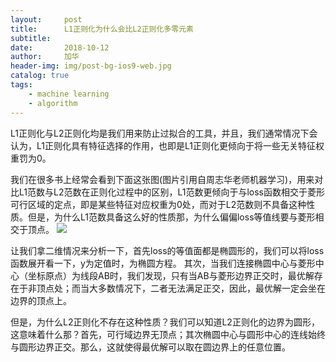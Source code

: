 ```yaml
---
layout:     post
title:      L1正则化为什么会比L2正则化多零元素
subtitle:   
date:       2018-10-12
author:     加华
header-img: img/post-bg-ios9-web.jpg
catalog: true
tags:
    - machine learning
    - algorithm
---
```

L1正则化与L2正则化均是我们用来防止过拟合的工具，并且，我们通常情况下会认为，L1正则化具有特征选择的作用，也即是L1正则化更倾向于将一些无关特征权重罚为0。

我们在很多书上经常会看到下面这张图(图片引用自周志华老师机器学习)，用来对比L1范数与L2范数在正则化过程中的区别，L1范数更倾向于与loss函数相交于菱形可行区域的定点，即是某些特征对应权重为0处，而对于L2范数则不具备这种性质。但是，为什么L1范数具备这么好的性质那，为什么偏偏loss等值线要与菱形相交于顶点。
![](/img/l1_norm_vs_l2_norm.png)

让我们拿二维情况来分析一下，首先loss的等值面都是椭圆形的，我们可以将loss函数展开看一下，y为定值时，为椭圆方程。
其次，当我们连接椭圆中心与菱形中心（坐标原点）为线段AB时，我们发现，只有当AB与菱形边界正交时，最优解存在于非顶点处；而当大多数情况下，二者无法满足正交，因此，最优解一定会坐在边界的顶点上。

但是，为什么L2正则化不存在这种性质？我们可以知道L2正则化的边界为圆形，这意味着什么那？首先，可行域边界无顶点；其次椭圆中心与圆形中心的连线始终与圆形边界正交。那么，这就使得最优解可以取在圆边界上的任意位置。